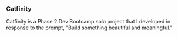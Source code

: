 ### Catfinity
Catfinity is a Phase 2 Dev Bootcamp solo project that I developed in response to the prompt, "Build something beautiful and meaningful."
